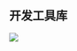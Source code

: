 ## 开发工具库

[![](https://jitpack.io/v/LiHang941/common-lib.svg)](https://jitpack.io/#LiHang941/common-lib)




